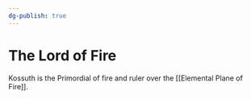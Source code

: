 ```yaml
---
dg-publish: true
---
```

# The Lord of Fire

Kossuth is the Primordial of fire and ruler over the [[Elemental Plane of Fire]].